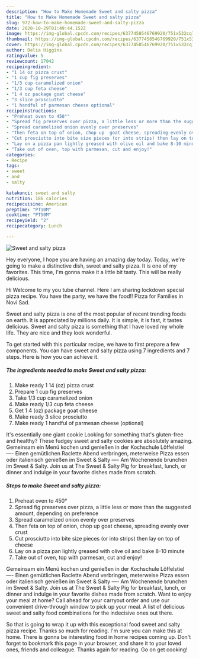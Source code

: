 ```yaml
---
description: "How to Make Homemade Sweet and salty pizza"
title: "How to Make Homemade Sweet and salty pizza"
slug: 972-how-to-make-homemade-sweet-and-salty-pizza
date: 2020-10-29T01:49:44.152Z
image: https://img-global.cpcdn.com/recipes/6377458546769920/751x532cq70/sweet-and-salty-pizza-recipe-main-photo.jpg
thumbnail: https://img-global.cpcdn.com/recipes/6377458546769920/751x532cq70/sweet-and-salty-pizza-recipe-main-photo.jpg
cover: https://img-global.cpcdn.com/recipes/6377458546769920/751x532cq70/sweet-and-salty-pizza-recipe-main-photo.jpg
author: Delia Higgins
ratingvalue: 5
reviewcount: 17042
recipeingredient:
- "1 14 oz pizza crust"
- "1 cup fig preserves"
- "1/3 cup caramelized onion"
- "1/3 cup feta cheese"
- "1 4 oz package goat cheese"
- "3 slice prosciutto"
- "1 handful of parmesan cheese optional"
recipeinstructions:
- "Preheat oven to 450°"
- "Spread fig preserves over pizza, a little less or more than the suggested amount, depending on preference"
- "Spread caramelized onion evenly over preserves"
- "Then feta on top of onion, chop up  goat cheese, spreading evenly over crust"
- "Cut prosciutto into bite size pieces (or into strips) then lay on top of cheese"
- "Lay on a pizza pan lightly greased with olive oil and bake 8-10 minute"
- "Take out of oven, top with parmesan, cut and enjoy!"
categories:
- Recipe
tags:
- sweet
- and
- salty

katakunci: sweet and salty 
nutrition: 186 calories
recipecuisine: American
preptime: "PT10M"
cooktime: "PT50M"
recipeyield: "2"
recipecategory: Lunch

---
```



![Sweet and salty pizza](https://img-global.cpcdn.com/recipes/6377458546769920/751x532cq70/sweet-and-salty-pizza-recipe-main-photo.jpg)

Hey everyone, I hope you are having an amazing day today. Today, we're going to make a distinctive dish, sweet and salty pizza. It is one of my favorites. This time, I'm gonna make it a little bit tasty. This will be really delicious.

Hi Welcome to my you tube channel. Here I am sharing lockdown special pizza recipe. You have the party, we have the food!! Pizza for Families in Novi Sad.

Sweet and salty pizza is one of the most popular of recent trending foods on earth. It is appreciated by millions daily. It is simple, it is fast, it tastes delicious. Sweet and salty pizza is something that I have loved my whole life. They are nice and they look wonderful.


To get started with this particular recipe, we have to first prepare a few components. You can have sweet and salty pizza using 7 ingredients and 7 steps. Here is how you can achieve it.

<!--inarticleads1-->

##### The ingredients needed to make Sweet and salty pizza:

1. Make ready 1 14 (oz) pizza crust
1. Prepare 1 cup fig preserves
1. Take 1/3 cup caramelized onion
1. Make ready 1/3 cup feta cheese
1. Get 1 4 (oz) package goat cheese
1. Make ready 3 slice prosciutto
1. Make ready 1 handful of parmesan cheese (optional)


It&#39;s essentially one giant cookie Looking for something that&#39;s gluten-free and healthy? These fudgey sweet and salty cookies are absolutely amazing. Gemeinsam ein Menü kochen und genießen in der Kochschule Löffelstiel —- Einen gemütlichen Raclette Abend verbringen, meterweise Pizza essen oder italienisch genießen im Sweet &amp; Salty —- Am Wochenende brunchen im Sweet &amp; Salty. Join us at The Sweet &amp; Salty Pig for breakfast, lunch, or dinner and indulge in your favorite dishes made from scratch. 

<!--inarticleads2-->

##### Steps to make Sweet and salty pizza:

1. Preheat oven to 450°
1. Spread fig preserves over pizza, a little less or more than the suggested amount, depending on preference
1. Spread caramelized onion evenly over preserves
1. Then feta on top of onion, chop up  goat cheese, spreading evenly over crust
1. Cut prosciutto into bite size pieces (or into strips) then lay on top of cheese
1. Lay on a pizza pan lightly greased with olive oil and bake 8-10 minute
1. Take out of oven, top with parmesan, cut and enjoy!


Gemeinsam ein Menü kochen und genießen in der Kochschule Löffelstiel —- Einen gemütlichen Raclette Abend verbringen, meterweise Pizza essen oder italienisch genießen im Sweet &amp; Salty —- Am Wochenende brunchen im Sweet &amp; Salty. Join us at The Sweet &amp; Salty Pig for breakfast, lunch, or dinner and indulge in your favorite dishes made from scratch. Want to enjoy your meal at home? Call ahead for your carryout order and use our convenient drive-through window to pick up your meal. A list of delicious sweet and salty food combinations for the indecisive ones out there. 

So that is going to wrap it up with this exceptional food sweet and salty pizza recipe. Thanks so much for reading. I'm sure you can make this at home. There is gonna be interesting food in home recipes coming up. Don't forget to bookmark this page in your browser, and share it to your loved ones, friends and colleague. Thanks again for reading. Go on get cooking!
